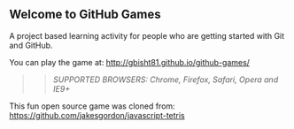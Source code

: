 ## Welcome to GitHub Games

A project based learning activity for people who are getting started with Git and GitHub.

You can play the game at: http://gbisht81.github.io/github-games/

>> _*SUPPORTED BROWSERS*: Chrome, Firefox, Safari, Opera and IE9+_

This fun open source game was cloned from: https://github.com/jakesgordon/javascript-tetris
